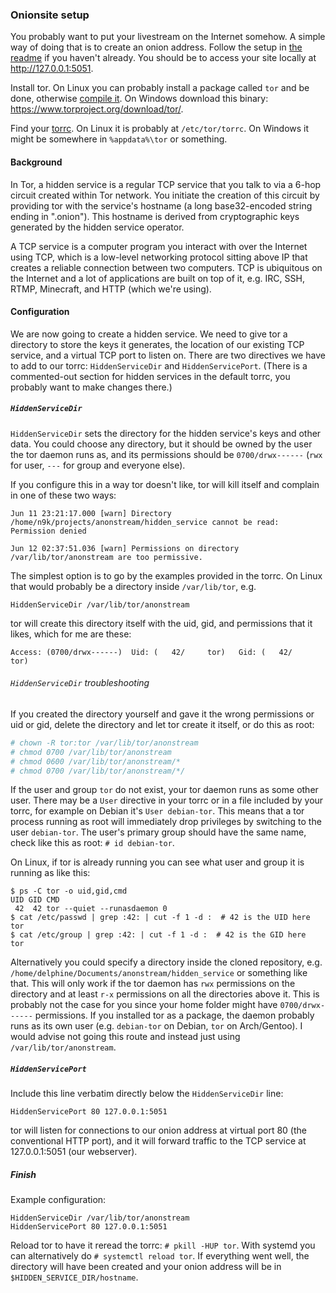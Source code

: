 ### Onionsite setup

You probably want to put your livestream on the Internet somehow.  A
simple way of doing that is to create an onion address.  Follow the
setup in [the readme][readme] if you haven't already.  You
should be to access your site locally at http://127.0.0.1:5051.

Install tor.  On Linux you can probably install a package called `tor` and
be done, otherwise [compile it][tor].  On Windows download this binary:
<https://www.torproject.org/download/tor/>.

Find your [torrc][torrc].  On Linux it is probably at `/etc/tor/torrc`.
On Windows it might be somewhere in `%appdata%\tor` or something.

#### Background

In Tor, a hidden service is a regular TCP service that you talk to via a
6-hop circuit created within Tor network.  You initiate the creation of
this circuit by providing tor with the service's hostname (a long
base32-encoded string ending in ".onion").  This hostname is derived
from cryptographic keys generated by the hidden service operator.

A TCP service is a computer program you interact with over the Internet
using TCP, which is a low-level networking protocol sitting above IP
that creates a reliable connection between two computers.  TCP is
ubiquitous on the Internet and a lot of applications are built on top
of it, e.g. IRC, SSH, RTMP, Minecraft, and HTTP (which we're using).

#### Configuration

We are now going to create a hidden service.  We need to give tor a
directory to store the keys it generates, the location of our existing
TCP service, and a virtual TCP port to listen on.  There are two
directives we have to add to our torrc: `HiddenServiceDir` and
`HiddenServicePort`.  (There is a commented-out section for hidden
services in the default torrc, you probably want to make changes there.)

##### `HiddenServiceDir`

`HiddenServiceDir` sets the directory for the hidden service's keys and
other data.  You could choose any directory, but it should be owned by
the user the tor daemon runs as, and its permissions should be
`0700/drwx------` (`rwx` for user, `---` for group and everyone else).

If you configure this in a way tor doesn't like, tor will kill itself
and complain in one of these two ways:
```
Jun 11 23:21:17.000 [warn] Directory /home/n9k/projects/anonstream/hidden_service cannot be read: Permission denied
```
```
Jun 12 02:37:51.036 [warn] Permissions on directory /var/lib/tor/anonstream are too permissive.
```

The simplest option is to go by the examples provided in the torrc.  On
Linux that would probably be a directory inside `/var/lib/tor`, e.g.
```
HiddenServiceDir /var/lib/tor/anonstream
```
tor will create this directory itself with the uid, gid, and permissions
that it likes, which for me are these:
```
Access: (0700/drwx------)  Uid: (   42/     tor)   Gid: (   42/     tor)
```

###### `HiddenServiceDir` troubleshooting

If you created the directory yourself and gave it the wrong permissions
or uid or gid, delete the directory and let tor create it itself, or do
this as root:
```sh
# chown -R tor:tor /var/lib/tor/anonstream
# chmod 0700 /var/lib/tor/anonstream
# chmod 0600 /var/lib/tor/anonstream/*
# chmod 0700 /var/lib/tor/anonstream/*/
```

If the user and group `tor` do not exist, your tor daemon runs as some
other user.  There may be a `User` directive in your torrc or in a file
included by your torrc, for example on Debian it's `User debian-tor`.
This means that a tor process running as root will immediately drop
privileges by switching to the user `debian-tor`.  The user's primary
group should have the same name, check like this as root:
`# id debian-tor`.

On Linux, if tor is already running you can see what user and group it
is running as like this:
```
$ ps -C tor -o uid,gid,cmd
UID GID CMD
 42  42 tor --quiet --runasdaemon 0
$ cat /etc/passwd | grep :42: | cut -f 1 -d :  # 42 is the UID here
tor
$ cat /etc/group | grep :42: | cut -f 1 -d :  # 42 is the GID here
tor
```

Alternatively you could specify a directory inside the cloned
repository, e.g. `/home/delphine/Documents/anonstream/hidden_service`
or something like that.  This will only work if the tor daemon has `rwx`
permissions on the directory and at least `r-x` permissions on all the
directories above it.  This is probably not the case for you since your
home folder might have `0700/drwx------` permissions.  If you
installed tor as a package, the daemon probably runs as its own user
(e.g. `debian-tor` on Debian, `tor` on Arch/Gentoo).  I would advise not
going this route and instead just using `/var/lib/tor/anonstream`.

##### `HiddenServicePort`

Include this line verbatim directly below the `HiddenServiceDir` line:
```
HiddenServicePort 80 127.0.0.1:5051
```

tor will listen for connections to our onion address at virtual port 80
(the conventional HTTP port), and it will forward traffic to the TCP
service at 127.0.0.1:5051 (our webserver).

##### Finish

Example configuration:
```
HiddenServiceDir /var/lib/tor/anonstream
HiddenServicePort 80 127.0.0.1:5051
```

Reload tor to have it reread the torrc: `# pkill -HUP tor`.  With
systemd you can alternatively do `# systemctl reload tor`.  If
everything went well, the directory will have been created and your
onion address will be in `$HIDDEN_SERVICE_DIR/hostname`.

[readme]: https://gitler.moe/ninya9k/anonstream/src/branch/master/README.md#setup
[tor]: https://gitlab.torproject.org/tpo/core/tor
[torrc]: https://support.torproject.org/#tbb-editing-torrc
